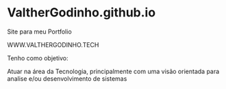 # ValtherGodinho.github.io
Site para meu Portfolio

WWW.VALTHERGODINHO.TECH

Tenho como objetivo:

Atuar na área da Tecnologia, principalmente com uma visão orientada para analise e/ou desenvolvimento de sistemas

